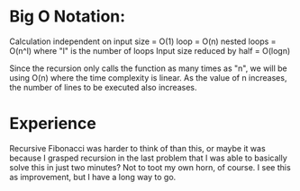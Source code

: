 # Big O Notation:

Calculation independent on input size = O(1)
loop = O(n)
nested loops = O(n^l) where "l" is the number of loops
Input size reduced by half = O(logn)

Since the recursion only calls the function as many times as "n", we will be using O(n) where the time complexity is linear.
As the value of n increases, the number of lines to be executed also increases.

# Experience

Recursive Fibonacci was harder to think of than this, or maybe it was because I grasped recursion in the last problem that I was able to basically solve this in just two minutes? Not to toot my own horn, of course. I see this as improvement, but I have a long way to go.
